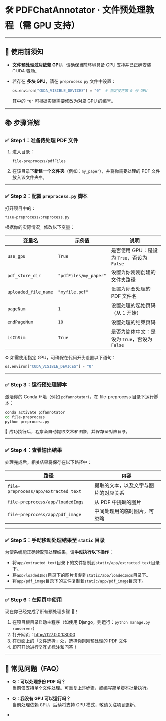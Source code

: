 # 🛠️ PDFChatAnnotator · 文件预处理教程（需 GPU 支持）

---

## 📌 使用前须知

- **文件预处理过程依赖 GPU**，请确保当前环境具备 GPU 支持并已正确安装 CUDA 驱动。
- 若存在 **多块 GPU**，请在 `preprocess.py` 文件中设置：

  ```python
  os.environ["CUDA_VISIBLE_DEVICES"] = "0"  # 指定使用第 0 号 GPU
  ```

  其中的 `"0"` 可根据实际需要修改为对应 GPU 的编号。

---

## 📚 步骤详解

### ✅ Step 1：准备待处理 PDF 文件

1. 进入目录：

   ```
   file-preprocess/pdfFiles
   ```

2. 在该目录下**新建一个文件夹**（例如：`my_paper`），并将你需要处理的 PDF 文件放入该文件夹中。

---

### ✅ Step 2：配置 `preprocess.py` 脚本

打开项目中的：

```
file-preprocess/preprocess.py
```

根据你的实际情况，修改以下变量：

| 变量名               | 示例值                | 说明                                          |
| -------------------- | --------------------- | --------------------------------------------- |
| `use_gpu`            | `True`                | 是否使用 GPU：是设为 `True`，否设为 `False`   |
| `pdf_store_dir`      | `"pdfFiles/my_paper"` | 设置为你刚刚创建的文件夹路径                  |
| `uploaded_file_name` | `"myfile.pdf"`        | 设置为你要处理的 PDF 文件名                   |
| `pageNum`            | `1`                   | 设置处理的起始页码（从 1 开始）               |
| `endPageNum`         | `10`                  | 设置处理的结束页码                            |
| `isChSim`            | `True`                | 是否为简体中文：是设为 `True`，否设为 `False` |

⚙️ 如需使用指定 GPU，可确保在代码开头设置以下语句：

```python
os.environ["CUDA_VISIBLE_DEVICES"] = "0"
```

---

### ✅ Step 3：运行预处理脚本

激活你的 Conda 环境（例如 `pdfannotator`），在 file-preprocess 目录下运行脚本：

```bash
conda activate pdfannotator
cd file-preprocess
python preprocess.py
```

📌 成功执行后，程序会自动提取文本和图像，并保存至对应目录。

---

### ✅ Step 4：查看输出结果

处理完成后，相关结果将保存在以下路径中：

| 路径                                 | 内容                                 |
| ------------------------------------ | ------------------------------------ |
| `file-preprocess/app/extracted_text` | 提取的文本，以及文字与图片的对应关系 |
| `file-preprocess/app/loadedImgs`     | 从 PDF 中提取的图片                  |
| `file-preprocess/app/pdf_image`      | 中间处理用的临时图片，可忽略         |

---

### ✅ Step 5：手动移动处理结果至 `static` 目录

为使系统能正确读取预处理结果，请**手动执行以下操作**：

- 将`app/extracted_text`目录下的文件复制到`static/app/extracted_text`目录下。
- 将`app/loadedImgs`目录下的图片复制到`static/app/loadedImgs`目录下。
- 将`app/pdf_image`目录下的文件复制到`static/app/pdf_image`目录下。

---

### ✅ Step 6：在网页中使用

现在你已经完成了所有预处理步骤 🎉！

1. 在项目根目录启动主程序（如使用 Django，则运行：`python manage.py runserver`）
2. 打开网页：http://127.0.0.1:8000
3. 在页面上的「文件选择」处，选择你刚刚预处理的 PDF 文件
4. 即可开始进行交互式标注和问答！

---

## 📝 常见问题（FAQ）

- **Q：可以处理多份 PDF 吗？**  
  当前仅支持单个文件处理。可重复上述步骤，或编写简单脚本批量执行。
- **Q：我没有 GPU 可以运行吗？**  
  当前处理依赖 GPU，后续将支持 CPU 模式，敬请关注项目更新。

-
